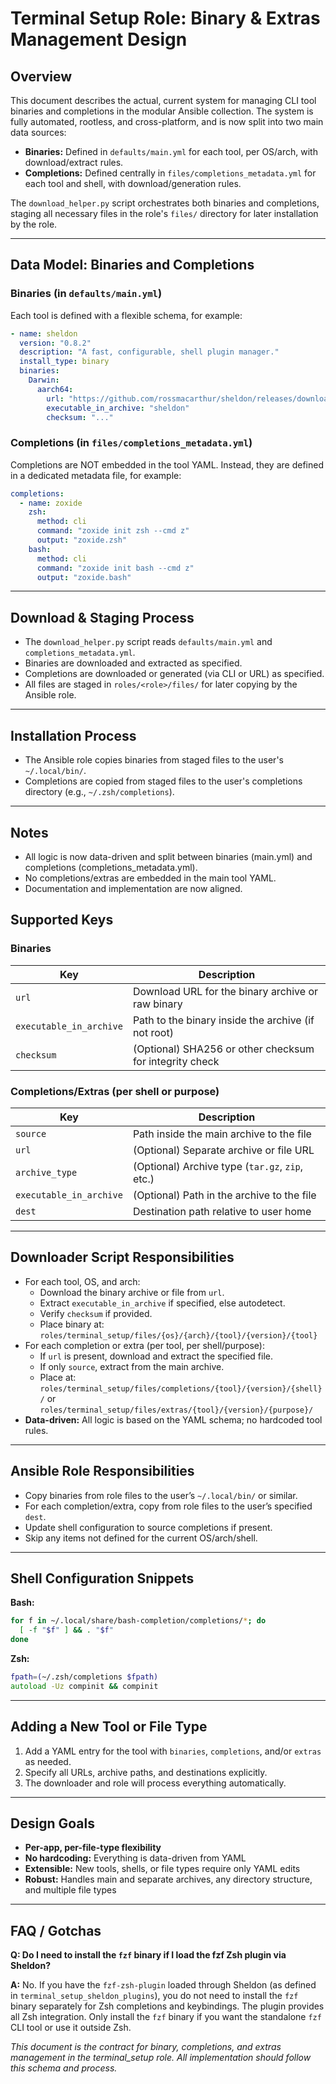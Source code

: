 # Terminal Setup Role: Binary & Extras Management Design

## Overview
This document describes the actual, current system for managing CLI tool binaries and completions in the modular Ansible collection. The system is fully automated, rootless, and cross-platform, and is now split into two main data sources:

- **Binaries:** Defined in `defaults/main.yml` for each tool, per OS/arch, with download/extract rules.
- **Completions:** Defined centrally in `files/completions_metadata.yml` for each tool and shell, with download/generation rules.

The `download_helper.py` script orchestrates both binaries and completions, staging all necessary files in the role's `files/` directory for later installation by the role.

---

## Data Model: Binaries and Completions

### Binaries (in `defaults/main.yml`)
Each tool is defined with a flexible schema, for example:

```yaml
- name: sheldon
  version: "0.8.2"
  description: "A fast, configurable, shell plugin manager."
  install_type: binary
  binaries:
    Darwin:
      aarch64:
        url: "https://github.com/rossmacarthur/sheldon/releases/download/0.8.2/sheldon-0.8.2-aarch64-apple-darwin.tar.gz"
        executable_in_archive: "sheldon"
        checksum: "..."
```

### Completions (in `files/completions_metadata.yml`)
Completions are NOT embedded in the tool YAML. Instead, they are defined in a dedicated metadata file, for example:

```yaml
completions:
  - name: zoxide
    zsh:
      method: cli
      command: "zoxide init zsh --cmd z"
      output: "zoxide.zsh"
    bash:
      method: cli
      command: "zoxide init bash --cmd z"
      output: "zoxide.bash"
```

---

## Download & Staging Process
- The `download_helper.py` script reads `defaults/main.yml` and `completions_metadata.yml`.
- Binaries are downloaded and extracted as specified.
- Completions are downloaded or generated (via CLI or URL) as specified.
- All files are staged in `roles/<role>/files/` for later copying by the Ansible role.

---

## Installation Process
- The Ansible role copies binaries from staged files to the user's `~/.local/bin/`.
- Completions are copied from staged files to the user's completions directory (e.g., `~/.zsh/completions`).

---

## Notes
- All logic is now data-driven and split between binaries (main.yml) and completions (completions_metadata.yml).
- No completions/extras are embedded in the main tool YAML.
- Documentation and implementation are now aligned.

## Supported Keys
### Binaries
| Key                   | Description                                                |
|-----------------------|-----------------------------------------------------------|
| `url`                 | Download URL for the binary archive or raw binary         |
| `executable_in_archive` | Path to the binary inside the archive (if not root)      |
| `checksum`            | (Optional) SHA256 or other checksum for integrity check   |

### Completions/Extras (per shell or purpose)
| Key                   | Description                                                |
|-----------------------|-----------------------------------------------------------|
| `source`              | Path inside the main archive to the file                  |
| `url`                 | (Optional) Separate archive or file URL                   |
| `archive_type`        | (Optional) Archive type (`tar.gz`, `zip`, etc.)           |
| `executable_in_archive` | (Optional) Path in the archive to the file               |
| `dest`                | Destination path relative to user home                    |

---

## Downloader Script Responsibilities
- For each tool, OS, and arch:
  - Download the binary archive or file from `url`.
  - Extract `executable_in_archive` if specified, else autodetect.
  - Verify `checksum` if provided.
  - Place binary at:  
    `roles/terminal_setup/files/{os}/{arch}/{tool}/{version}/{tool}`
- For each completion or extra (per tool, per shell/purpose):
  - If `url` is present, download and extract the specified file.
  - If only `source`, extract from the main archive.
  - Place at:  
    `roles/terminal_setup/files/completions/{tool}/{version}/{shell}/` or
    `roles/terminal_setup/files/extras/{tool}/{version}/{purpose}/`
- **Data-driven:** All logic is based on the YAML schema; no hardcoded tool rules.

---

## Ansible Role Responsibilities
- Copy binaries from role files to the user’s `~/.local/bin/` or similar.
- For each completion/extra, copy from role files to the user’s specified `dest`.
- Update shell configuration to source completions if present.
- Skip any items not defined for the current OS/arch/shell.

---

## Shell Configuration Snippets
**Bash:**
```bash
for f in ~/.local/share/bash-completion/completions/*; do
  [ -f "$f" ] && . "$f"
done
```
**Zsh:**
```zsh
fpath=(~/.zsh/completions $fpath)
autoload -Uz compinit && compinit
```

---

## Adding a New Tool or File Type
1. Add a YAML entry for the tool with `binaries`, `completions`, and/or `extras` as needed.
2. Specify all URLs, archive paths, and destinations explicitly.
3. The downloader and role will process everything automatically.

---

## Design Goals
- **Per-app, per-file-type flexibility**
- **No hardcoding:** Everything is data-driven from YAML
- **Extensible:** New tools, shells, or file types require only YAML edits
- **Robust:** Handles main and separate archives, any directory structure, and multiple file types

---

## FAQ / Gotchas

**Q: Do I need to install the `fzf` binary if I load the fzf Zsh plugin via Sheldon?**

**A:** No. If you have the `fzf-zsh-plugin` loaded through Sheldon (as defined in `terminal_setup_sheldon_plugins`), you do not need to install the `fzf` binary separately for Zsh completions and keybindings. The plugin provides all Zsh integration. Only install the `fzf` binary if you want the standalone `fzf` CLI tool or use it outside Zsh.

_This document is the contract for binary, completions, and extras management in the terminal_setup role. All implementation should follow this schema and process._

